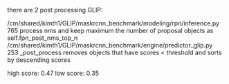 there are 2 post processing GLIP:

/cm/shared/kimth1/GLIP/maskrcnn_benchmark/modeling/rpn/inference.py 765 process nms and keep maximum the number of proposal objects as self.fpn_post_nms_top_n
/cm/shared/kimth1/GLIP/maskrcnn_benchmark/engine/predictor_glip.py 253 _post_process removes objects that have scores < threshold and sorts by descending scores

high score: 0.47
low score: 0.35